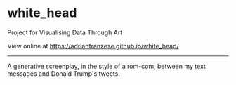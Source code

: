 # white_head
Project for Visualising Data Through Art

View online at <https://adrianfranzese.github.io/white_head/>

---

A generative screenplay, in the style of a rom-com, between my text messages and Donald Trump's tweets.
